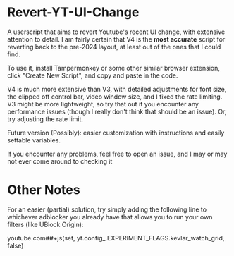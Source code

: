 # Revert-YT-UI-Change
A userscript that aims to revert Youtube's recent UI change, with extensive attention to detail. 
I am fairly certain that V4 is the **most accurate** script for reverting back to the pre-2024 layout, at least out of the ones that I could find.

To use it, install Tampermonkey or some other similar browser extension, click "Create New Script", and copy and paste in the code.

V4 is much more extensive than V3, with detailed adjustments for font size, the clipped off control bar, video window size, and I fixed the rate limiting.
V3 might be more lightweight, so try that out if you encounter any performance issues (though I really don't think that should be an issue). Or, try adjusting the rate limit.

Future version (Possibly): easier customization with instructions and easily settable variables.

If you encounter any problems, feel free to open an issue, and I may or may not ever come around to checking it 

# Other Notes
For an easier (partial) solution, try simply adding the following line to whichever adblocker you already have that allows you to run your own filters (like UBlock Origin):

  youtube.com##+js(set, yt.config_.EXPERIMENT_FLAGS.kevlar_watch_grid, false)
